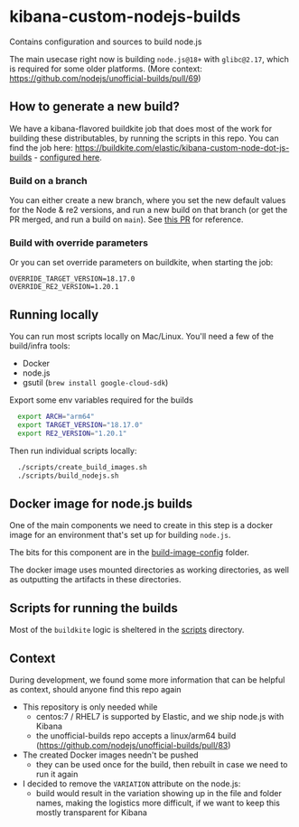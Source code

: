 # kibana-custom-nodejs-builds
Contains configuration and sources to build node.js

The main usecase right now is building `node.js@18+` with `glibc@2.17`, which is required for some older platforms. (More context: https://github.com/nodejs/unofficial-builds/pull/69)

## How to generate a new build? 
We have a kibana-flavored buildkite job that does most of the work for building these distributables, by running the scripts in this repo. You can find the job here: https://buildkite.com/elastic/kibana-custom-node-dot-js-builds - [configured here](https://github.com/elastic/kibana-buildkite/blob/main/pipelines/kibana-custom-node-build.tf).

### Build on a branch
You can either create a new branch, where you set the new default values for the Node & re2 versions, and run a new build on that branch (or get the PR merged, and run a build on `main`). See [this PR](https://github.com/elastic/kibana-custom-nodejs-builds/pull/8) for reference.

### Build with override parameters
Or you can set override parameters on buildkite, when starting the job:
```
OVERRIDE_TARGET_VERSION=18.17.0
OVERRIDE_RE2_VERSION=1.20.1
```

## Running locally
You can run most scripts locally on Mac/Linux. You'll need a few of the build/infra tools:
 - Docker
 - node.js
 - gsutil (`brew install google-cloud-sdk`)

Export some env variables required for the builds
```sh
  export ARCH="arm64"
  export TARGET_VERSION="18.17.0"
  export RE2_VERSION="1.20.1"
```

Then run individual scripts locally:
```sh
  ./scripts/create_build_images.sh
  ./scripts/build_nodejs.sh
```

## Docker image for node.js builds
One of the main components we need to create in this step is a docker image for an environment that's set up for building `node.js`.

The bits for this component are in the [build-image-config](./build-image-config/) folder.

The docker image uses mounted directories as working directories, as well as outputting the artifacts in these directories.


## Scripts for running the builds
Most of the `buildkite` logic is sheltered in the [scripts](./scripts/) directory.



## Context
During development, we found some more information that can be helpful as context, should anyone find this repo again

 - This repository is only needed while
   - centos:7 / RHEL7 is supported by Elastic, and we ship node.js with Kibana
   - the unofficial-builds repo accepts a linux/arm64 build (https://github.com/nodejs/unofficial-builds/pull/83)
 - The created Docker images needn't be pushed
   - they can be used once for the build, then rebuilt in case we need to run it again
 - I decided to remove the `VARIATION` attribute on the node.js:
   - build would result in the variation showing up in the file and folder names, making the logistics more difficult, if we want to keep this mostly transparent for Kibana
